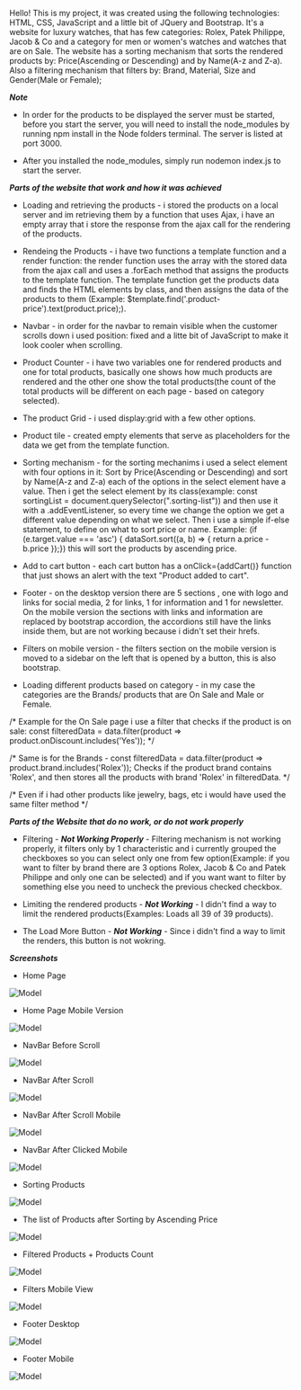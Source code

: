 Hello! This is my project, it was created using the following technologies: HTML, CSS, JavaScript and a little bit of JQuery and Bootstrap.
It's a website for luxury watches, that has few categories: Rolex, Patek Philippe, Jacob & Co and a category for men or women's watches and watches that are on Sale. The website has a sorting mechanism that sorts the rendered products by: Price(Ascending or Descending) and by Name(A-z and Z-a). Also a filtering mechanism that filters by: Brand, Material, Size and Gender(Male or Female);

***Note***

* In order for the products to be displayed the server must be started, before you start the server, you will need to install the node_modules by running npm install in the Node folders terminal. The server is listed at port 3000.

* After you installed the node_modules, simply run nodemon index.js to start the server.

  
  
***Parts of the website that work and how it was achieved***

* Loading and retrieving the products - i stored the products on a local server and im retrieving them by a function that uses Ajax, i have an empty array that i store the response from the ajax call for the rendering of the products.

* Rendeing the Products - i have two functions a template function and a render function: the render function uses the array with the stored data from the ajax call and uses a .forEach method that assigns the products to the template function. The template function get the products data and finds the HTML elements by class, and then assigns the data of the products to them (Example: $template.find('.product-price').text(product.price);).

* Navbar - in order for the navbar to remain visible when the customer scrolls down i used position: fixed and a litte bit of JavaScript to make it look cooler when scrolling.

* Product Counter - i have two variables one for rendered products and one for total products, basically one shows how much products are rendered and the other one show the total products(the count of the total products will be different on each page - based on category selected).

* The product Grid - i used display:grid with a few other options.

* Product tile - created empty elements that serve as placeholders for the data we get from the template function.

* Sorting mechanism - for the sorting mechanims i used a select element with four options in it: Sort by Price(Ascending or Descending) and sort by Name(A-z and Z-a) each of the options in the select element have a value. Then i get the select element by its class(example: const sortingList = document.querySelector(".sorting-list")) and then use it with a .addEventListener, so every time we change the option we get a different value depending on what we select. Then i use a simple if-else statement, to define on what to sort price or name. Example: (if (e.target.value === 'asc') { dataSort.sort((a, b) => { return a.price - b.price });}) this will sort the products by ascending price.

* Add to cart button - each cart button has a onClick={addCart()} function that just shows an alert with the text "Product
added to cart".

* Footer - on the desktop version there are 5 sections , one with logo and links for social media, 2 for links, 1 for information and 1 for newsletter. On the mobile version the sections with links and information are replaced by bootstrap accordion, the accordions still have the links inside them, but are not working because i didn't set their hrefs.

* Filters on mobile version - the filters section on the mobile version is moved to a sidebar on the left that is opened by a button, this is also bootstrap.

* Loading different products based on category - in my case the categories are the Brands/ products that are On Sale and Male or Female.

/* Example for the On Sale page i use a filter that checks if the product is on sale:
const filteredData = data.filter(product => product.onDiscount.includes('Yes')); */

/* Same is for the Brands - 
const filteredData = data.filter(product => product.brand.includes('Rolex'));
Checks if the product brand contains 'Rolex', and then stores all the products with brand 'Rolex' in filteredData. */

/* Even if i had other products like jewelry, bags, etc i would have used the same filter method */

***Parts of the Website that do no work, or do not work properly***

* Filtering - ***Not Working Properly*** - Filtering mechanism is not working properly, it filters only by 1 characteristic and i currently grouped the checkboxes so you can select only one from few option(Example: if you want to filter by brand there are 3 options Rolex, Jacob & Co and Patek Philippe and only one can be selected) and if you want want to filter by something else you need to uncheck the previous checked checkbox.

* Limiting the rendered products - ***Not Working*** - I didn't find a way to limit the rendered products(Examples: Loads all 39 of 39 products).

* The Load More Button - ***Not Working*** - Since i didn't find a way to limit the renders, this button is not wokring.

***Screenshots***

* Home Page

![Model](https://github.com/atanas-zlatev-98/Braga-Luxury-Watches/blob/main/Website/screenshots/All-Watches.jpg?raw=true)

* Home Page Mobile Version

![Model](https://github.com/atanas-zlatev-98/Braga-Luxury-Watches/blob/main/Website/screenshots/All-Watches-m.jpg?raw=true)

* NavBar Before Scroll

![Model](https://github.com/atanas-zlatev-98/Braga-Luxury-Watches/blob/main/Website/screenshots/nav-before-scroll.png?raw=true)

* NavBar After Scroll

![Model](https://github.com/atanas-zlatev-98/Braga-Luxury-Watches/blob/main/Website/screenshots/nav-after-scroll.png?raw=true)

* NavBar After Scroll Mobile

![Model](https://github.com/atanas-zlatev-98/Braga-Luxury-Watches/blob/main/Website/screenshots/navbar-m-scroll.jpg?raw=true)

* NavBar After Clicked Mobile

![Model](https://github.com/atanas-zlatev-98/Braga-Luxury-Watches/blob/main/Website/screenshots/navbar-m-scroll-active.jpg?raw=true)

* Sorting Products

![Model](https://github.com/atanas-zlatev-98/Braga-Luxury-Watches/blob/main/Website/screenshots/Sorting-d.jpg)

* The list of Products after Sorting by Ascending Price

![Model](https://github.com/atanas-zlatev-98/Braga-Luxury-Watches/blob/main/Website/screenshots/Products%20After%20Sort.jpg?raw=true)

* Filtered Products + Products Count

![Model](https://github.com/atanas-zlatev-98/Braga-Luxury-Watches/blob/main/Website/screenshots/All-Watches-filters.jpg?raw=true)

* Filters Mobile View

![Model](https://github.com/atanas-zlatev-98/Braga-Luxury-Watches/blob/main/Website/screenshots/All-Watches-filters-m.jpg?raw=true)

* Footer Desktop

![Model](https://github.com/atanas-zlatev-98/Braga-Luxury-Watches/blob/main/Website/screenshots/footer-d.jpg?raw=true)

* Footer Mobile

![Model](https://github.com/atanas-zlatev-98/Braga-Luxury-Watches/blob/main/Website/screenshots/footer-m-active.jpg?raw=true)
